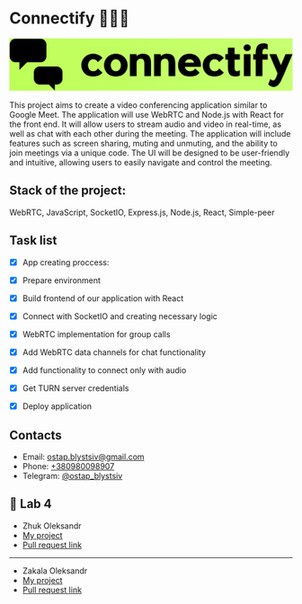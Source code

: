 # Connectify 👨🏻‍💻

![logo](./client/src/assets/images/logo-color.png)

This project aims to create a video conferencing application similar to Google Meet. The application will use WebRTC and Node.js with React for the front end. It will allow users to stream audio and video in real-time, as well as chat with each other during the meeting. The application will include features such as screen sharing, muting and unmuting, and the ability to join meetings via a unique code. The UI will be designed to be user-friendly and intuitive, allowing users to easily navigate and control the meeting.

## Stack of the project:

WebRTC, JavaScript, SocketIO, Express.js, Node.js, React, Simple-peer

## Task list

- [x] App creating proccess:

- [x] Prepare environment

- [x] Build frontend of our application with React

- [x] Connect with SocketIO and creating necessary logic

- [x] WebRTC implementation for group calls

- [x] Add WebRTC data channels for chat functionality

- [x] Add functionality to connect only with audio

- [x] Get TURN server credentials

- [x] Deploy application

## Contacts

- Email: [ostap.blystsiv@gmail.com](mailto:ostap.blystsiv@gmail.com)
- Phone: [+380980098907](tel:+380980098907)
- Telegram: [@ostap_blystsiv](https://telegram.me/ostap_blystsiv)

## 📒 Lab 4

- Zhuk Oleksandr
- [My project](https://github.com/SashaBeetle/Zhuk.University.Tachka)
- [Pull request link](https://github.com/SashaBeetle/connectify/pull/1#pullrequestreview-1442273439)

<hr/>

- Zakala Oleksandr
- [My project](https://github.com/Rovikido/SafeRoute)
- [Pull request link](https://github.com/Rovikido/connectify/pull/1/files/0873e22c86e1262c0d8e65a492a41f0e8b1fac11)
